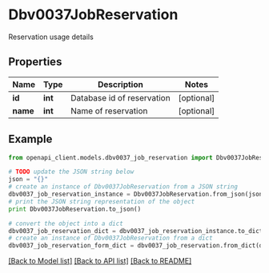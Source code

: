 # Dbv0037JobReservation

Reservation usage details

## Properties
Name | Type | Description | Notes
------------ | ------------- | ------------- | -------------
**id** | **int** | Database id of reservation | [optional] 
**name** | **int** | Name of reservation | [optional] 

## Example

```python
from openapi_client.models.dbv0037_job_reservation import Dbv0037JobReservation

# TODO update the JSON string below
json = "{}"
# create an instance of Dbv0037JobReservation from a JSON string
dbv0037_job_reservation_instance = Dbv0037JobReservation.from_json(json)
# print the JSON string representation of the object
print Dbv0037JobReservation.to_json()

# convert the object into a dict
dbv0037_job_reservation_dict = dbv0037_job_reservation_instance.to_dict()
# create an instance of Dbv0037JobReservation from a dict
dbv0037_job_reservation_form_dict = dbv0037_job_reservation.from_dict(dbv0037_job_reservation_dict)
```
[[Back to Model list]](../README.md#documentation-for-models) [[Back to API list]](../README.md#documentation-for-api-endpoints) [[Back to README]](../README.md)


